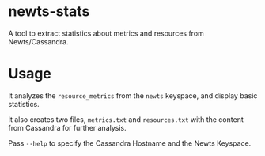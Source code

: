 # newts-stats

A tool to extract statistics about metrics and resources from Newts/Cassandra.

# Usage

It analyzes the `resource_metrics` from the `newts` keyspace, and display basic statistics.

It also creates two files, `metrics.txt` and `resources.txt` with the content from Cassandra for further analysis.

Pass `--help` to specify the Cassandra Hostname and the Newts Keyspace.
